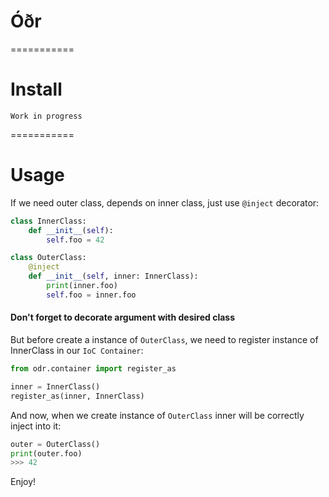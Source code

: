 # Óðr
===========
# Install
```
Work in progress
```
===========
# Usage
If we need outer class, depends on inner class, just use `@inject` decorator:
```python
class InnerClass:
    def __init__(self):
        self.foo = 42

class OuterClass:
    @inject
    def __init__(self, inner: InnerClass):
        print(inner.foo)
        self.foo = inner.foo
```
#### Don't forget to decorate argument with desired class
But before create a instance of `OuterClass`, we need to register instance of InnerClass in our `IoC Container`:
```python
from odr.container import register_as

inner = InnerClass()
register_as(inner, InnerClass)
```
And now, when we create instance of `OuterClass` inner will be correctly inject into it:
```python
outer = OuterClass()
print(outer.foo)
>>> 42
```
Enjoy!